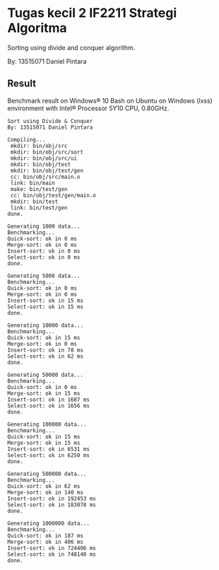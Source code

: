 # Tugas kecil 2 IF2211 Strategi Algoritma

Sorting using divide and conquer algorithm.

By: 13515071 Daniel Pintara

## Result

Benchmark result on Windows&reg; 10 Bash on Ubuntu on Windows (lxss) environment
with Intel&reg; Processor 5Y10 CPU, 0.80GHz.

```
Sort using Divide & Conquer
By: 13515071 Daniel Pintara

Compiling... 
 mkdir: bin/obj/src
 mkdir: bin/obj/src/sort
 mkdir: bin/obj/src/ui
 mkdir: bin/obj/test
 mkdir: bin/obj/test/gen
 cc: bin/obj/src/main.o
 link: bin/main
 make: bin/test/gen
 cc: bin/obj/test/gen/main.o
 mkdir: bin/test
 link: bin/test/gen
done.

Generating 1000 data... 
Benchmarking... 
Quick-sort: ok in 0 ms
Merge-sort: ok in 0 ms
Insert-sort: ok in 0 ms
Select-sort: ok in 0 ms
done.

Generating 5000 data... 
Benchmarking... 
Quick-sort: ok in 0 ms
Merge-sort: ok in 0 ms
Insert-sort: ok in 15 ms
Select-sort: ok in 15 ms
done.

Generating 10000 data... 
Benchmarking... 
Quick-sort: ok in 15 ms
Merge-sort: ok in 0 ms
Insert-sort: ok in 78 ms
Select-sort: ok in 62 ms
done.

Generating 50000 data... 
Benchmarking... 
Quick-sort: ok in 0 ms
Merge-sort: ok in 15 ms
Insert-sort: ok in 1687 ms
Select-sort: ok in 1656 ms
done.

Generating 100000 data... 
Benchmarking... 
Quick-sort: ok in 15 ms
Merge-sort: ok in 15 ms
Insert-sort: ok in 6531 ms
Select-sort: ok in 6250 ms
done.

Generating 500000 data... 
Benchmarking... 
Quick-sort: ok in 62 ms
Merge-sort: ok in 140 ms
Insert-sort: ok in 192453 ms
Select-sort: ok in 183078 ms
done.

Generating 1000000 data... 
Benchmarking... 
Quick-sort: ok in 187 ms
Merge-sort: ok in 406 ms
Insert-sort: ok in 724406 ms
Select-sort: ok in 748140 ms
done.
```
